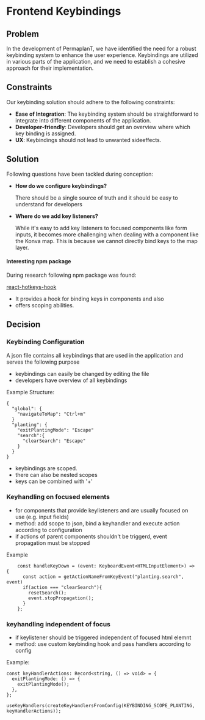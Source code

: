 # Frontend Keybindings

## Problem

In the development of PermaplanT, we have identified the need for a robust keybinding system to enhance the user experience. Keybindings are utilized in various parts of the application, and we need to establish a cohesive approach for their implementation.

## Constraints

Our keybinding solution should adhere to the following constraints:

- **Ease of Integration**: The keybinding system should be straightforward to integrate into different components of the application.
- **Developer-friendly**: Developers should get an overview where which key binding is assigned.
- **UX**: Keybindings should not lead to unwanted sideeffects.

## Solution

Following questions have been tackled during conception:

- **How do we configure keybindings?**

  There should be a single source of truth and it should be easy to understand for developers

- **Where do we add key listeners?**

  While it's easy to add key listeners to focused components like form inputs, it becomes more challenging when dealing with a component like the Konva map.
  This is because we cannot directly bind keys to the map layer.

#### Interesting npm package

During research following npm package was found:

[react-hotkeys-hook](https://github.com/JohannesKlauss/react-hotkeys-hook/tree/main)

- It provides a hook for binding keys in components and also
- offers scoping abilities.

## Decision

### Keybinding Configuration

A json file contains all keybindings that are used in the application and serves the following purpose

- keybindings can easily be changed by editing the file
- developers have overview of all keybindings

Example Structure:

```
{
  "global": {
    "navigateToMap": "Ctrl+m"
  }
  "planting": {
    "exitPlantingMode": "Escape"
    "search":{
      "clearSearch": "Escape"
    }
  }
}
```

- keybindings are scoped.
- there can also be nested scopes
- keys can be combined with '+'

### Keyhandling on focused elements

- for components that provide keylisteners and are usually focused on use (e.g. input fields)
- method: add scope to json, bind a keyhandler and execute action according to configuration
- if actions of parent components shouldn't be triggerd, event propagation must be stopped

Example

```
    const handleKeyDown = (event: KeyboardEvent<HTMLInputElement>) => {
      const action = getActionNameFromKeyEvent("planting.search", event)
      if(action === "clearSearch"){
        resetSearch();
        event.stopPropagation();
      }
    };
```

### keyhandling independent of focus

- if keylistener should be triggered independent of focused html elemnt
- method: use custom keybinding hook and pass handlers according to config

Example:

```
const keyHandlerActions: Record<string, () => void> = {
  exitPlantingMode: () => {
    exitPlantingMode();
  },
};

useKeyHandlers(createKeyHandlersFromConfig(KEYBINDING_SCOPE_PLANTING, keyHandlerActions));
```
